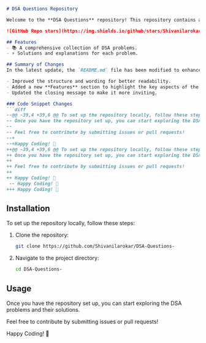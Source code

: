 ```markdown
# DSA Questions Repository

Welcome to the **DSA Questions** repository! This repository contains a collection of Data Structures and Algorithms (DSA) problems designed to help you enhance your coding skills.

![GitHub Repo stars](https://img.shields.io/github/stars/Shivanilarokar/DSA-Questions-) ![GitHub forks](https://img.shields.io/github/forks/Shivanilarokar/DSA-Questions-) ![GitHub issues](https://img.shields.io/github/issues/Shivanilarokar/DSA-Questions-)

## Features
- 📚 A comprehensive collection of DSA problems.
- ⚡ Solutions and explanations for each problem.

## Summary of Changes
In the latest update, the `README.md` file has been modified to enhance clarity and improve formatting. Here are the key changes made:

- Improved the structure and wording for better readability.
- Added a new **Features** section to highlight the key aspects of the repository.
- Updated the closing message to make it more inviting.

### Code Snippet Changes
```diff
--@@ -39,4 +39,6 @@ To set up the repository locally, follow these steps:
-- Once you have the repository set up, you can start exploring the DSA problems and their solutions.
-- 
-- Feel free to contribute by submitting issues or pull requests!
--+ 
--+Happy Coding! 🎉
++@@ -39,4 +39,6 @@ To set up the repository locally, follow these steps:
++ Once you have the repository set up, you can start exploring the DSA problems and their solutions.
++
++ Feel free to contribute by submitting issues or pull requests!
++ 
++ Happy Coding! 🎉
 -- Happy Coding! 🚀
+++ Happy Coding! 🎉
```

## Installation
To set up the repository locally, follow these steps:

1. Clone the repository:
   ```bash
   git clone https://github.com/Shivanilarokar/DSA-Questions-
   ```
2. Navigate to the project directory:
   ```bash
   cd DSA-Questions-
   ```

## Usage
Once you have the repository set up, you can start exploring the DSA problems and their solutions. 

Feel free to contribute by submitting issues or pull requests!

Happy Coding! 🎉
```